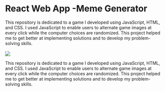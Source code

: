 # React Web App -Meme Generator
This repository is dedicated to a game I developed using JavaScript, HTML, and CSS. I used JavaScript to enable users to alternate game images at every click while the computer choices are randomized. This project helped me to get better at implementing solutions and to develop my problem-solving skills.
<br />
<br />
<img src="https://i.imgur.com/5zWjcLK.png"/>


This repository is dedicated to a game I developed using JavaScript, HTML, and CSS. I used JavaScript to enable users to alternate game images at every click while the computer choices are randomized. This project helped me to get better at implementing solutions and to develop my problem-solving skills.

